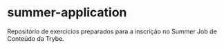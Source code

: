 # summer-application
Repositório de exercícios preparados para a inscrição no Summer Job de Conteúdo da Trybe.
